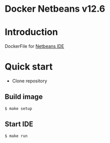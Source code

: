 Docker Netbeans v12.6
=====================

# Introduction

DockerFile for [Netbeans IDE](https://netbeans.apache.org/)

# Quick start

- Clone repository

## Build image
```
$ make setup

```
## Start IDE
```
$ make run

```
